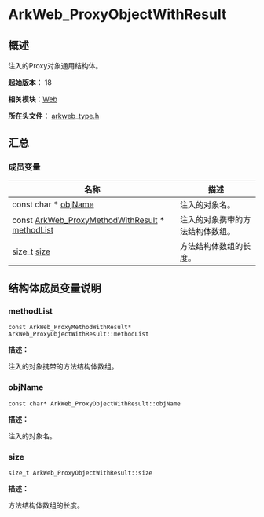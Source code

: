 # ArkWeb_ProxyObjectWithResult


## 概述

注入的Proxy对象通用结构体。

**起始版本：** 18

**相关模块：**[Web](_web.md)

**所在头文件：** [arkweb_type.h](arkweb__type_8h.md)

## 汇总


### 成员变量

| 名称 | 描述 | 
| -------- | -------- |
| const char \* [objName](#objname) | 注入的对象名。  | 
| const [ArkWeb_ProxyMethodWithResult](_ark_web___proxy_method_with_result.md) \* [methodList](#methodlist) | 注入的对象携带的方法结构体数组。  | 
| size_t [size](#size) | 方法结构体数组的长度。  | 


## 结构体成员变量说明


### methodList

```
const ArkWeb_ProxyMethodWithResult* ArkWeb_ProxyObjectWithResult::methodList
```
**描述：**

注入的对象携带的方法结构体数组。


### objName

```
const char* ArkWeb_ProxyObjectWithResult::objName
```
**描述：**

注入的对象名。


### size

```
size_t ArkWeb_ProxyObjectWithResult::size
```
**描述：**

方法结构体数组的长度。
